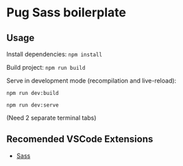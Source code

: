# Pug Sass boilerplate

## Usage
Install dependencies:
`npm install`

Build project:
`npm run build`

Serve in development mode (recompilation and live-reload):

```npm run dev:build```

```npm run dev:serve```

(Need 2 separate terminal tabs)

## Recomended VSCode Extensions
- [Sass](https://marketplace.visualstudio.com/items?itemName=Syler.sass-indented)